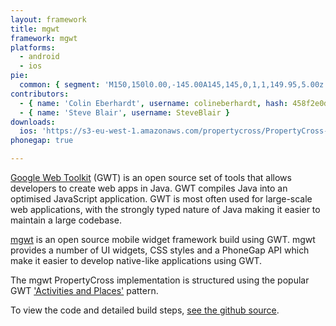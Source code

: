 ```yaml
---
layout: framework
title: mgwt
framework: mgwt
platforms:
  - android
  - ios
pie:
  common: { segment: 'M150,150l0.00,-145.00A145,145,0,1,1,149.95,5.00z' }
contributors:
  - { name: 'Colin Eberhardt', username: colineberhardt, hash: 458f2e0d08d4114f8b323798cfea141d }
  - { name: 'Steve Blair', username: SteveBlair }
downloads:
  ios: 'https://s3-eu-west-1.amazonaws.com/propertycross/PropertyCross-mgwt-86a14459777f8faf7bb85a6dee0fe65e439c750f.ipa'
phonegap: true

---
```


[Google Web Toolkit](https://developers.google.com/web-toolkit/)  (GWT) is an open source set of tools that allows developers to create web apps in Java. GWT compiles Java into an optimised JavaScript application. GWT is most often used for large-scale web applications, with the strongly typed nature of Java making it easier to maintain a large codebase.

[mgwt](http://www.m-gwt.com/) is an open source mobile widget framework build using GWT. mgwt provides a number of UI widgets, CSS styles and a PhoneGap API which make it easier to develop native-like applications using GWT.

The mgwt PropertyCross implementation is structured using the popular GWT ['Activities and Places'](https://developers.google.com/web-toolkit/doc/latest/DevGuideMvpActivitiesAndPlaces) pattern.


To view the code and detailed build steps, <a href='{{ site.githuburl }}/tree/master/mgwt'>see the github source</a>.